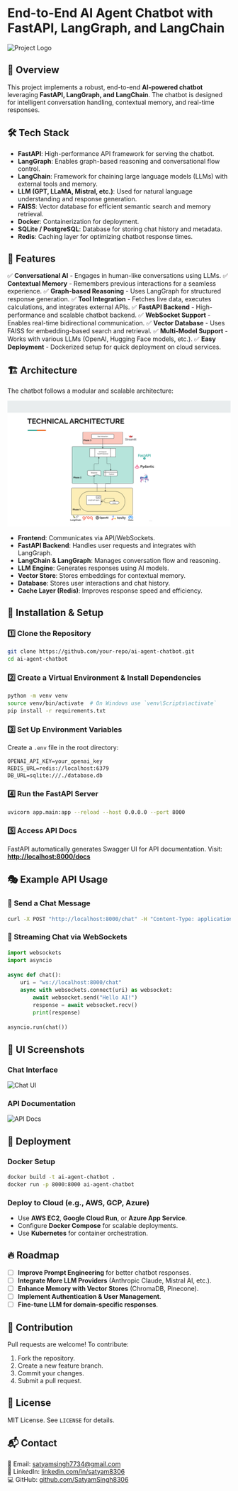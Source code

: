 # End-to-End AI Agent Chatbot with FastAPI, LangGraph, and LangChain

![Project Logo](assets/logo.png)

## 🚀 Overview
This project implements a robust, end-to-end **AI-powered chatbot** leveraging **FastAPI, LangGraph, and LangChain**. The chatbot is designed for intelligent conversation handling, contextual memory, and real-time responses.

## 🛠️ Tech Stack
- **FastAPI**: High-performance API framework for serving the chatbot.
- **LangGraph**: Enables graph-based reasoning and conversational flow control.
- **LangChain**: Framework for chaining large language models (LLMs) with external tools and memory.
- **LLM (GPT, LLaMA, Mistral, etc.)**: Used for natural language understanding and response generation.
- **FAISS**: Vector database for efficient semantic search and memory retrieval.
- **Docker**: Containerization for deployment.
- **SQLite / PostgreSQL**: Database for storing chat history and metadata.
- **Redis**: Caching layer for optimizing chatbot response times.

## 🎯 Features
✅ **Conversational AI** - Engages in human-like conversations using LLMs.
✅ **Contextual Memory** - Remembers previous interactions for a seamless experience.
✅ **Graph-based Reasoning** - Uses LangGraph for structured response generation.
✅ **Tool Integration** - Fetches live data, executes calculations, and integrates external APIs.
✅ **FastAPI Backend** - High-performance and scalable chatbot backend.
✅ **WebSocket Support** - Enables real-time bidirectional communication.
✅ **Vector Database** - Uses FAISS for embedding-based search and retrieval.
✅ **Multi-Model Support** - Works with various LLMs (OpenAI, Hugging Face models, etc.).
✅ **Easy Deployment** - Dockerized setup for quick deployment on cloud services.

## 🏗️ Architecture
The chatbot follows a modular and scalable architecture:

![Architecture Diagram](assets/architecture.png)

- **Frontend**: Communicates via API/WebSockets.
- **FastAPI Backend**: Handles user requests and integrates with LangGraph.
- **LangChain & LangGraph**: Manages conversation flow and reasoning.
- **LLM Engine**: Generates responses using AI models.
- **Vector Store**: Stores embeddings for contextual memory.
- **Database**: Stores user interactions and chat history.
- **Cache Layer (Redis)**: Improves response speed and efficiency.

## 📌 Installation & Setup

### 1️⃣ Clone the Repository
```sh
git clone https://github.com/your-repo/ai-agent-chatbot.git
cd ai-agent-chatbot
```

### 2️⃣ Create a Virtual Environment & Install Dependencies
```sh
python -m venv venv
source venv/bin/activate  # On Windows use `venv\Scripts\activate`
pip install -r requirements.txt
```

### 3️⃣ Set Up Environment Variables
Create a `.env` file in the root directory:
```
OPENAI_API_KEY=your_openai_key
REDIS_URL=redis://localhost:6379
DB_URL=sqlite:///./database.db
```

### 4️⃣ Run the FastAPI Server
```sh
uvicorn app.main:app --reload --host 0.0.0.0 --port 8000
```

### 5️⃣ Access API Docs
FastAPI automatically generates Swagger UI for API documentation.
Visit: **[http://localhost:8000/docs](http://localhost:8000/docs)**

## 🎭 Example API Usage
### 🔹 Send a Chat Message
```sh
curl -X POST "http://localhost:8000/chat" -H "Content-Type: application/json" -d '{"message": "Hello AI!"}'
```

### 🔹 Streaming Chat via WebSockets
```python
import websockets
import asyncio

async def chat():
    uri = "ws://localhost:8000/chat"
    async with websockets.connect(uri) as websocket:
        await websocket.send("Hello AI!")
        response = await websocket.recv()
        print(response)

asyncio.run(chat())
```

## 📱 UI Screenshots
### Chat Interface
![Chat UI](assets/chat_ui.png)

### API Documentation
![API Docs](assets/api_docs.png)

## 🚀 Deployment
### **Docker Setup**
```sh
docker build -t ai-agent-chatbot .
docker run -p 8000:8000 ai-agent-chatbot
```

### **Deploy to Cloud (e.g., AWS, GCP, Azure)**
- Use **AWS EC2**, **Google Cloud Run**, or **Azure App Service**.
- Configure **Docker Compose** for scalable deployments.
- Use **Kubernetes** for container orchestration.

## 🔥 Roadmap
- [ ] **Improve Prompt Engineering** for better chatbot responses.
- [ ] **Integrate More LLM Providers** (Anthropic Claude, Mistral AI, etc.).
- [ ] **Enhance Memory with Vector Stores** (ChromaDB, Pinecone).
- [ ] **Implement Authentication & User Management**.
- [ ] **Fine-tune LLM for domain-specific responses**.

## 🤝 Contribution
Pull requests are welcome! To contribute:
1. Fork the repository.
2. Create a new feature branch.
3. Commit your changes.
4. Submit a pull request.

## 📄 License
MIT License. See `LICENSE` for details.

## 📬 Contact
📧 Email: satyamsingh7734@gmail.com  
🔗 LinkedIn: [linkedin.com/in/satyam8306](https://linkedin.com/in/satyam8306)  
💻 GitHub: [github.com/SatyamSingh8306](https://github.com/SatyamSingh8306)

